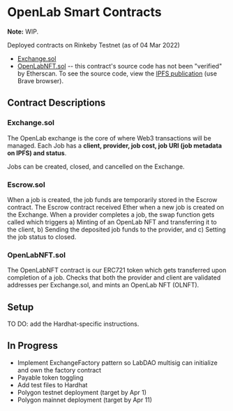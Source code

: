 # OpenLab Smart Contracts

**Note:** WIP.

Deployed contracts on Rinkeby Testnet (as of 04 Mar 2022)
* [Exchange.sol](https://rinkeby.etherscan.io/address/0x55b63e51cedeb16c777f984812d8653e4b9b803e#code)
* [OpenLabNFT.sol](https://rinkeby.etherscan.io/address/0xd301acda1075a59aba9c4c536695b054ccb0754a) -- this contract's source code has not been "verified" by Etherscan. To see the source code, view the [IPFS publication](https://ipfs.io/ipfs/QmNSG2xbSBVu2sydKXN731KQr5AqTijpfiF3nxhKumjR91) (use Brave browser).

## Contract Descriptions

### Exchange.sol

The OpenLab exchange is the core of where Web3 transactions will be managed. Each Job has a **client, provider, job cost, job URI (job metadata on IPFS) and status**.

Jobs can be created, closed, and cancelled on the Exchange.

### Escrow.sol

When a job is created, the job funds are temporarily stored in the Escrow contract. The Escrow contract received Ether when a new job is created on the Exchange. When a provider completes a job, the swap function gets called which triggers a) Minting of an OpenLab NFT and transferring it to the client, b) Sending the deposited job funds to the provider, and c) Setting the job status to closed.

### OpenLabNFT.sol

The OpenLabNFT contract is our ERC721 token which gets transferred upon completion of a job. Checks that both the provider and client are validated addresses per Exchange.sol, and mints an OpenLab NFT (OLNFT).

## Setup

TO DO: add the Hardhat-specific instructions.

## In Progress

* Implement ExchangeFactory pattern so LabDAO multisig can initialize and own the factory contract
* Payable token toggling
* Add test files to Hardhat
* Polygon testnet deployment (target by Apr 1)
* Polygon mainnet deployment (target by Apr 11)
